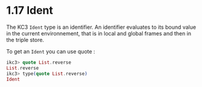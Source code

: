 # 1.17 Ident

The KC3 `Ident` type is an identifier. An identifier evaluates to its
bound value in the current environnement, that is in local and global
frames and then in the triple store.

To get an `Ident` you can use quote :

```elixir
ikc3> quote List.reverse
List.reverse
ikc3> type(quote List.reverse)
Ident
```